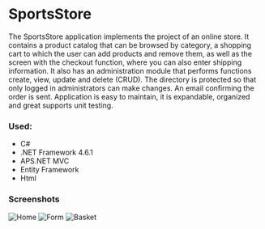 # SportsStore

The SportsStore application implements the project of an online store.
It contains a product catalog that can be browsed by category, a shopping cart to which the user can
add products and remove them, as well as the screen with the checkout function, where you can also enter
shipping information. It also has an administration module that performs functions
create, view, update and delete (CRUD). The directory is protected so that only logged in administrators can make changes.
An email confirming the order is sent.
Application is easy to maintain, it is expandable, organized and great supports unit testing.

### Used:

* C#
* .NET Framework 4.6.1
* APS.NET MVC
* Entity Framework
* Html

### Screenshots
![Home](https://user-images.githubusercontent.com/87181585/233971506-c37e3bc1-ec1b-46dd-b89d-69bc4b532996.png)
![Form](https://user-images.githubusercontent.com/87181585/233971650-7511e4f5-03cc-45fb-af16-1b538a9cefd8.png)
![Basket](https://user-images.githubusercontent.com/87181585/233971657-aa80eb57-e5db-43b6-ac81-e9c187bc5cdf.png)
